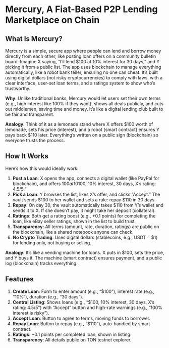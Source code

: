 # Mercury, A Fiat-Based P2P Lending Marketplace on Chain

## What Is Mercury?
Mercury is a simple, secure app where people can lend and borrow money directly from each other, like posting loan offers on a community bulletin board. Imagine X saying, “I’ll lend $100 at 10% interest for 30 days,” and Y picking it from a public list. The app uses blockchain to manage everything automatically, like a robot bank teller, ensuring no one can cheat. It’s built using digital dollars (not risky cryptocurrencies) to comply with laws, with a clear interface, user-set loan terms, and a ratings system to show who’s trustworthy.

**Why**: Unlike traditional banks, Mercury would let users set their own terms (e.g., high interest like 100% if they want), shows all deals publicly, and cuts out middlemen, saving time and money. It’s like a digital lending club built to be fair and transparent.

**Analogy**: Think of it as a lemonade stand where X offers $100 worth of lemonade, sets his price (interest), and a robot (smart contract) ensures Y pays back $110 later. Everything’s written on a public sign (blockchain) so everyone trusts the process.

## How It Works
Here’s how this would ideally work:
1. **Post a Loan**: X opens the app, connects a digital wallet (like PayPal for blockchain), and offers $100 at 10% interest for 30 days. The app locks his money in a digital vault and lists it publicly: “$100, 10% interest, 30 days, X’s rating: 4.5/5.”
2. **Pick a Loan**: Y browses the list, likes X’s offer, and clicks “Accept.” The vault sends $100 to her wallet and sets a rule: repay $110 in 30 days.
3. **Repay**: On day 30, the vault automatically takes $110 from Y’s wallet and sends it to X. If she doesn’t pay, it might take her deposit (collateral).
4. **Ratings**: Both get a rating boost (e.g., +0.1 points) for completing the loan, like eBay seller ratings, shown in the list to build trust.
5. **Transparency**: All terms (amount, rate, duration, ratings) are public on the blockchain, like a shared notebook anyone can check.
6. **No Crypto Trading**: Uses digital dollars (stablecoins, e.g., USDT = $1) for lending only, not buying or selling.

**Analogy**: It’s like a vending machine for loans. X puts in $100, sets the price, and Y buys it. The machine (smart contract) ensures payment, and a public log (blockchain) tracks everything.

## Features
1. **Create Loan**: Form to enter amount (e.g., “$100”), interest rate (e.g., “10%”), duration (e.g., “30 days”).
2. **Central Listing**: Shows loans (e.g., “$100, 10% interest, 30 days, X’s rating: 4.5/5”) with “Accept” button and high-rate warnings (e.g., “100% interest is risky”).
3. **Accept Loan**: Button to agree to terms, moving funds to borrower.
4. **Repay Loan**: Button to repay (e.g., “$110”), auto-handled by smart contract.
5. **Ratings**: +0.1 points per completed loan, shown in listing.
6. **Transparency**: All details public on TON testnet explorer.

